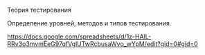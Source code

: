 Теория тестирования

Определение уровней, методов и типов тестирования.

https://docs.google.com/spreadsheets/d/1z-HAlL-RRv3o3mvmEeG97qfVglUTwRcbusaWvo_wYpM/edit?gid=0#gid=0

